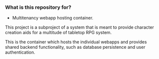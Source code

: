 ### What is this repository for? ###

* Multitenancy webapp hosting container.

This project is a subproject of a system that is meant to provide character creation aids for a multitude of tabletop RPG system.

This is the container which hosts the individual webapps and provides shared backend functionality, such as database persistence and user authentication.
